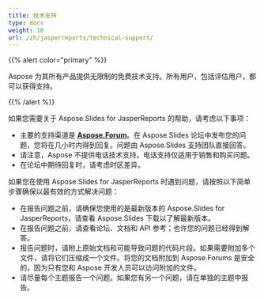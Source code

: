 ```yaml
---
title: 技术支持
type: docs
weight: 10
url: /zh/jasperreports/technical-support/
---
```


{{% alert color="primary" %}} 

Aspose 为其所有产品提供无限制的免费技术支持。所有用户，包括评估用户，都可以获得支持。

{{% /alert %}} 

如果您需要关于 Aspose.Slides for JasperReports 的帮助，请考虑以下事项：

- 主要的支持渠道是 [**Aspose.Forum**](https://forum.aspose.com/c/slides/11)。在 Aspose.Slides 论坛中发布您的问题，您将在几小时内得到回复。问题由 Aspose.Slides 支持团队直接回答。
- 请注意，Aspose 不提供电话技术支持。电话支持仅适用于销售和购买问题。
- 在论坛中期待回复时，请考虑时区差异。

如果您在使用 Aspose.Slides for JasperReports 时遇到问题，请按照以下简单步骤确保以最有效的方式解决问题：

- 在报告问题之前，请确保您使用的是最新版本的 Aspose.Slides for JasperReports，请查看 Aspose.Slides 下载以了解最新版本。
- 在报告问题之前，请查看论坛、文档和 API 参考；也许您的问题已经得到解答。
- 报告问题时，请附上原始文档和可能导致问题的代码片段。如果需要附加多个文件，请将它们压缩成一个文件。将您的文档附加到 Aspose.Forums 是安全的，因为只有您和 Aspose 开发人员可以访问附加的文件。
- 请尽量每个主题报告一个问题。如果您有另一个问题，请在单独的主题中报告。